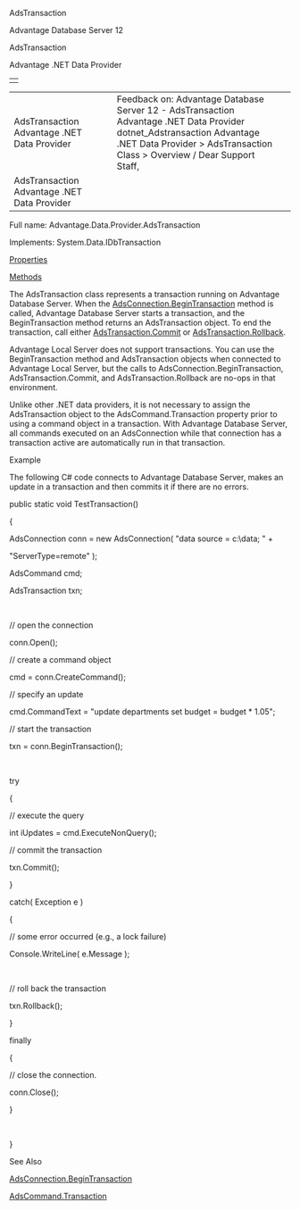 AdsTransaction




Advantage Database Server 12  

AdsTransaction

Advantage .NET Data Provider

|  |
| --- |
|  |

|  |  |  |  |  |
| --- | --- | --- | --- | --- |
| AdsTransaction  Advantage .NET Data Provider |  |  | Feedback on: Advantage Database Server 12 - AdsTransaction Advantage .NET Data Provider dotnet\_Adstransaction Advantage .NET Data Provider > AdsTransaction Class > Overview / Dear Support Staff, |  |
| AdsTransaction  Advantage .NET Data Provider |  |  |  |  |

Full name: Advantage.Data.Provider.AdsTransaction

Implements: System.Data.IDbTransaction

[Properties](dotnet_adstransaction_properties.htm)

[Methods](dotnet_adstransaction_methods.htm)

The AdsTransaction class represents a transaction running on Advantage Database Server. When the [AdsConnection.BeginTransaction](dotnet_adsconnection_begintransaction_.htm) method is called, Advantage Database Server starts a transaction, and the BeginTransaction method returns an AdsTransaction object. To end the transaction, call either [AdsTransaction.Commit](dotnet_adstransaction_commit.htm) or [AdsTransaction.Rollback](dotnet_adstransaction_rollback.htm).

Advantage Local Server does not support transactions. You can use the BeginTransaction method and AdsTransaction objects when connected to Advantage Local Server, but the calls to AdsConnection.BeginTransaction, AdsTransaction.Commit, and AdsTransaction.Rollback are no-ops in that environment.

Unlike other .NET data providers, it is not necessary to assign the AdsTransaction object to the AdsCommand.Transaction property prior to using a command object in a transaction. With Advantage Database Server, all commands executed on an AdsConnection while that connection has a transaction active are automatically run in that transaction.

Example

The following C# code connects to Advantage Database Server, makes an update in a transaction and then commits it if there are no errors.

public static void TestTransaction()

{

AdsConnection conn = new AdsConnection( "data source = c:\\data; " +

"ServerType=remote" );

AdsCommand cmd;

AdsTransaction txn;

 

// open the connection

conn.Open();

// create a command object

cmd = conn.CreateCommand();

// specify an update

cmd.CommandText = "update departments set budget = budget \* 1.05";

// start the transaction

txn = conn.BeginTransaction();

 

try

{

// execute the query

int iUpdates = cmd.ExecuteNonQuery();

// commit the transaction

txn.Commit();

}

catch( Exception e )

{

// some error occurred (e.g., a lock failure)

Console.WriteLine( e.Message );

 

// roll back the transaction

txn.Rollback();

}

finally

{

// close the connection.

conn.Close();

}

 

}

See Also

[AdsConnection.BeginTransaction](dotnet_adsconnection_begintransaction_.htm)

[AdsCommand.Transaction](dotnet_adscommand_transaction.htm)